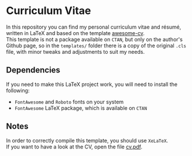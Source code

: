 # Curriculum Vitae
In this repository you can find my personal curriculum vitae and résumé, 
written in LaTeX and based on the template [awesome-cv](https://github.com/posquit0/Awesome-CV).\
This template is not a package available on `CTAN`, but only on the author's Github page, so in the
`templates/` folder there is a copy of the original `.cls` file, with minor tweaks and adjustments to suit my needs.

## Dependencies
If you need to make this LaTeX project work, you will need to install the following:
* `FontAwesome` and `Roboto` fonts on your system
* `FontAwesome` LaTeX package, which is available on `CTAN`

## Notes
In order to correctly compile this template, you should use `XeLaTeX`.\
If you want to have a look at the CV, open the file [cv.pdf](cv.pdf).
